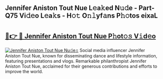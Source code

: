 ## Jennifer Aniston Tout Nue L𝚎a𝚔ed N𝚞𝚍e - Part-Q75 Vi𝚍𝚎o L𝚎a𝚔s - H𝚘𝚝 O𝚗𝚕yf𝚊ns P𝚑𝚘tos eixaL

# <h2><a href="http://kfbk0ag.oniu.top/?m=Jennifer+Aniston+Tout+Nue">🔗👉 🔴 Jennifer Aniston Tout Nue P𝚑ot𝚘𝚜 V𝚒d𝚎o</a></h2>

[![Jennifer Aniston Tout Nue Nu𝚍e𝚜](https://i.imgur.com/0qMVB7G.gif)](http://kfbk0ag.oniu.top/?m=Jennifer+Aniston+Tout+Nue)
Social media influencer Jennifer Aniston Tout Nue, known for disseminating dance and lifestyle information, featuring presentations and vlogs. Remarkable philanthropist Jennifer Aniston Tout Nue, acclaimed for their generous contributions and efforts to improve the world.  
